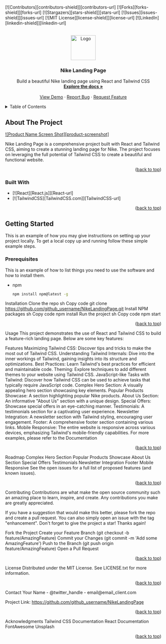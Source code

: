<!-- Improved compatibility of back to top link: See: https://github.com/othneildrew/Best-README-Template/pull/73 -->
<a id="readme-top"></a>
<!--
*** Thanks for checking out the Best-README-Template. If you have a suggestion
*** that would make this better, please fork the repo and create a pull request
*** or simply open an issue with the tag "enhancement".
*** Don't forget to give the project a star!
*** Thanks again! Now go create something AMAZING! :D
-->



<!-- PROJECT SHIELDS -->
<!--
*** I'm using markdown "reference style" links for readability.
*** Reference links are enclosed in brackets [ ] instead of parentheses ( ).
*** See the bottom of this document for the declaration of the reference variables
*** for contributors-url, forks-url, etc. This is an optional, concise syntax you may use.
*** https://www.markdownguide.org/basic-syntax/#reference-style-links
-->
[![Contributors][contributors-shield]][contributors-url]
[![Forks][forks-shield]][forks-url]
[![Stargazers][stars-shield]][stars-url]
[![Issues][issues-shield]][issues-url]
[![MIT License][license-shield]][license-url]
[![LinkedIn][linkedin-shield]][linkedin-url]



<!-- PROJECT LOGO -->
<br />
<div align="center">
  <a href="https://github.com/github_username/NikeLandingPage">
    <img src="images/logo.png" alt="Logo" width="80" height="80">
  </a>

<h3 align="center">Nike Landing Page</h3>

  <p align="center">
    Build a beautiful Nike landing page using React and Tailwind CSS
    <br />
    <a href="https://github.com/github_username/NikeLandingPage"><strong>Explore the docs »</strong></a>
    <br />
    <br />
    <a href="https://github.com/github_username/NikeLandingPage">View Demo</a>
    ·
    <a href="https://github.com/github_username/NikeLandingPage/issues/new?labels=bug&template=bug-report---.md">Report Bug</a>
    ·
    <a href="https://github.com/github_username/NikeLandingPage/issues/new?labels=enhancement&template=feature-request---.md">Request Feature</a>
  </p>
</div>



<!-- TABLE OF CONTENTS -->
<details>
  <summary>Table of Contents</summary>
  <ol>
    <li>
      <a href="#about-the-project">About The Project</a>
      <ul>
        <li><a href="#built-with">Built With</a></li>
      </ul>
    </li>
    <li>
      <a href="#getting-started">Getting Started</a>
      <ul>
        <li><a href="#prerequisites">Prerequisites</a></li>
        <li><a href="#installation">Installation</a></li>
      </ul>
    </li>
    <li><a href="#usage">Usage</a></li>
    <li><a href="#roadmap">Roadmap</a></li>
    <li><a href="#contributing">Contributing</a></li>
    <li><a href="#license">License</a></li>
    <li><a href="#contact">Contact</a></li>
    <li><a href="#acknowledgments">Acknowledgments</a></li>
  </ol>
</details>



<!-- ABOUT THE PROJECT -->
## About The Project

[![Product Name Screen Shot][product-screenshot]](https://example.com)

Nike Landing Page is a comprehensive project built with React and Tailwind CSS, aiming to create a stunning landing page for Nike. The project focuses on leveraging the full potential of Tailwind CSS to create a beautiful and functional website.

<p align="right">(<a href="#readme-top">back to top</a>)</p>



### Built With

* [![React][React.js]][React-url]
* [![TailwindCSS][TailwindCSS.com]][TailwindCSS-url]

<p align="right">(<a href="#readme-top">back to top</a>)</p>



<!-- GETTING STARTED -->
## Getting Started

This is an example of how you may give instructions on setting up your project locally.
To get a local copy up and running follow these simple example steps.

### Prerequisites

This is an example of how to list things you need to use the software and how to install them.
* npm
  ```sh
  npm install npm@latest -g
Installation
Clone the repo
sh
Copy code
git clone https://github.com/github_username/NikeLandingPage.git
Install NPM packages
sh
Copy code
npm install
Run the project
sh
Copy code
npm start
<p align="right">(<a href="#readme-top">back to top</a>)</p>
<!-- USAGE EXAMPLES -->
Usage
This project demonstrates the use of React and Tailwind CSS to build a feature-rich landing page. Below are some key features:

Features
Maximizing Tailwind CSS: Discover tips and tricks to make the most out of Tailwind CSS.
Understanding Tailwind Internals: Dive into the inner workings of Tailwind, gaining insights into its structure and optimizations.
Best Practices: Learn Tailwind's best practices for efficient and maintainable code.
Theming: Explore techniques to add different themes to your website using Tailwind CSS.
JavaScript-like Tasks with Tailwind: Discover how Tailwind CSS can be used to achieve tasks that typically require JavaScript code.
Complex Hero Section: A visually appealing hero section showcasing key elements.
Popular Products Showcase: A section highlighting popular Nike products.
About Us Section: An informative "About Us" section with a unique design.
Special Offers: Showcase special offers in an eye-catching manner.
Testimonials: A testimonials section for a captivating user experience.
Newsletter Integration: A newsletter section with Tailwind styling, encouraging user engagement.
Footer: A comprehensive footer section containing various links.
Mobile Responsive: The entire website is responsive across various devices, emphasizing Tailwind's mobile-friendly capabilities.
For more examples, please refer to the Documentation

<p align="right">(<a href="#readme-top">back to top</a>)</p>
<!-- ROADMAP -->
Roadmap
 Complex Hero Section
 Popular Products Showcase
 About Us Section
 Special Offers
 Testimonials
 Newsletter Integration
 Footer
 Mobile Responsive
See the open issues for a full list of proposed features (and known issues).

<p align="right">(<a href="#readme-top">back to top</a>)</p>
<!-- CONTRIBUTING -->
Contributing
Contributions are what make the open source community such an amazing place to learn, inspire, and create. Any contributions you make are greatly appreciated.

If you have a suggestion that would make this better, please fork the repo and create a pull request. You can also simply open an issue with the tag "enhancement".
Don't forget to give the project a star! Thanks again!

Fork the Project
Create your Feature Branch (git checkout -b feature/AmazingFeature)
Commit your Changes (git commit -m 'Add some AmazingFeature')
Push to the Branch (git push origin feature/AmazingFeature)
Open a Pull Request
<p align="right">(<a href="#readme-top">back to top</a>)</p>
<!-- LICENSE -->
License
Distributed under the MIT License. See LICENSE.txt for more information.

<p align="right">(<a href="#readme-top">back to top</a>)</p>
<!-- CONTACT -->
Contact
Your Name - @twitter_handle - email@email_client.com

Project Link: https://github.com/github_username/NikeLandingPage

<p align="right">(<a href="#readme-top">back to top</a>)</p>
<!-- ACKNOWLEDGMENTS -->
Acknowledgments
Tailwind CSS Documentation
React Documentation
FontAwesome
Unsplash
<p align="right">(<a href="#readme-top">back to top</a>)</p>
<!-- MARKDOWN LINKS & IMAGES -->
<!-- https://www.markdownguide.org/basic-syntax/#reference-style-links -->
